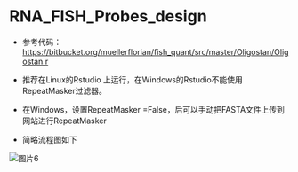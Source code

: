 # RNA_FISH_Probes_design

* 参考代码：<https://bitbucket.org/muellerflorian/fish_quant/src/master/Oligostan/Oligostan.r>

* 推荐在Linux的Rstudio 上运行，在Windows的Rstudio不能使用RepeatMasker过滤器。

* 在Windows，设置RepeatMasker =False，后可以手动把FASTA文件上传到网站进行RepeatMasker

* 简略流程图如下

![图片6](https://github.com/user-attachments/assets/959b1daf-b858-42e0-9f37-8baa9959d506)
